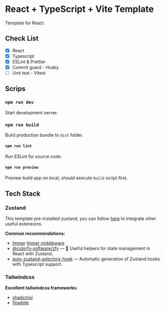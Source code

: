 # React + TypeScript + Vite Template
Template for React.

## Check List
- [x] React
- [x] Typescript
- [x] ESLint & Prettier
- [x] Commit guard - Husky
- [ ] Unit test - Vitest

## Scrips
### `npm run dev`
Start development server.

### `npm run build`
Build production bundle to `dist` folder.

#### `npm run lint`
Run ESLint for source code.

#### `npm run preview`
Preview build app on local, should execute `build` script first.

## Tech Stack
### Zustand
This template pre-installed zustand, you can follow [here](https://docs.pmnd.rs/zustand/integrations/third-party-libraries) to integrate other useful extensions.

**Common recommendations:**
- [Immer](https://immerjs.github.io/immer/)
  [Immer middleware](https://docs.pmnd.rs/zustand/integrations/immer-middleware)
- [@colorfy-software/zfy](https://colorfy-software.gitbook.io/zfy/) — 🧸 Useful helpers for state management in React with Zustand.
- [auto-zustand-selectors-hook](https://github.com/Albert-Gao/auto-zustand-selectors-hook) — Automatic generation of Zustand hooks with Typescript support.

### Tailwindcss
**Excellent tailwindcss frameworks:**
- [shadcn/ui](https://ui.shadcn.com/)
- [flowbite](https://flowbite.com/)


